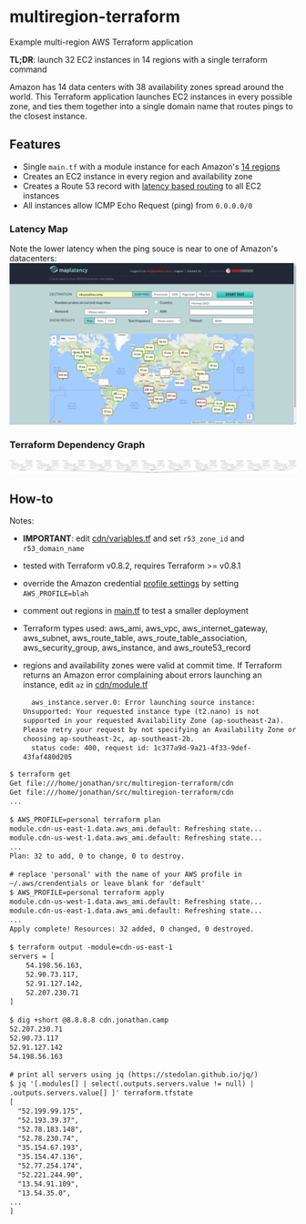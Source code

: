 # multiregion-terraform
Example multi-region AWS Terraform application

**TL;DR**: launch 32 EC2 instances in 14 regions with a single terraform command

Amazon has 14 data centers with 38 availability zones spread around the world. This Terraform application launches EC2 instances in every possible zone, and ties them together into a single domain name that routes pings to the closest instance.

## Features

* Single `main.tf` with a module instance for each Amazon's [14 regions][1]
* Creates an EC2 instance in every region and availability zone
* Creates a Route 53 record with [latency based routing][2] to all EC2 instances
* All instances allow ICMP Echo Request (ping) from `0.0.0.0/0`

### Latency Map
Note the lower latency when the ping souce is near to one of Amazon's datacenters:
[![latency map](map_latency.png)](https://raw.githubusercontent.com/kung-foo/multiregion-terraform/master/map_latency.png)

### Terraform Dependency Graph
[![graph](graph.png)](https://raw.githubusercontent.com/kung-foo/multiregion-terraform/master/graph.png)

## How-to

Notes:

* **IMPORTANT**: edit [cdn/variables.tf](cdn/variables.tf) and set `r53_zone_id` and `r53_domain_name`
* tested with Terraform v0.8.2, requires Terraform >= v0.8.1
* override the Amazon credential [profile settings][3] by setting `AWS_PROFILE=blah`
* comment out regions in [main.tf](main.tf) to test a smaller deployment
* Terraform types used: aws_ami, aws_vpc, aws_internet_gateway, aws_subnet, aws_route_table, aws_route_table_association, aws_security_group, aws_instance, and aws_route53_record
* regions and availability zones were valid at commit time. If Terraform returns an Amazon error complaining about errors launching an instance, edit `az` in [cdn/module.tf](cdn/module.tf)

        aws_instance.server.0: Error launching source instance: Unsupported: Your requested instance type (t2.nano) is not supported in your requested Availability Zone (ap-southeast-2a). Please retry your request by not specifying an Availability Zone or choosing ap-southeast-2c, ap-southeast-2b.
        status code: 400, request id: 1c377a9d-9a21-4f33-9def-43faf480d205

```
$ terraform get
Get file:///home/jonathan/src/multiregion-terraform/cdn
Get file:///home/jonathan/src/multiregion-terraform/cdn
...

$ AWS_PROFILE=personal terraform plan
module.cdn-us-east-1.data.aws_ami.default: Refreshing state...
module.cdn-us-west-1.data.aws_ami.default: Refreshing state...
...
Plan: 32 to add, 0 to change, 0 to destroy.

# replace 'personal' with the name of your AWS profile in ~/.aws/crendentials or leave blank for 'default'
$ AWS_PROFILE=personal terraform apply
module.cdn-us-west-1.data.aws_ami.default: Refreshing state...
module.cdn-us-east-1.data.aws_ami.default: Refreshing state...
...
Apply complete! Resources: 32 added, 0 changed, 0 destroyed.

$ terraform output -module=cdn-us-east-1
servers = [
    54.198.56.163,
    52.90.73.117,
    52.91.127.142,
    52.207.230.71
]

$ dig +short @8.8.8.8 cdn.jonathan.camp
52.207.230.71
52.90.73.117
52.91.127.142
54.198.56.163

# print all servers using jq (https://stedolan.github.io/jq/)
$ jq '[.modules[] | select(.outputs.servers.value != null) | .outputs.servers.value[] ]' terraform.tfstate
[
  "52.199.99.175",
  "52.193.39.37",
  "52.78.183.148",
  "52.78.230.74",
  "35.154.67.193",
  "35.154.47.136",
  "52.77.254.174",
  "52.221.244.90",
  "13.54.91.109",
  "13.54.35.0",
...
]
```

[1]: https://docs.aws.amazon.com/AWSEC2/latest/UserGuide/using-regions-availability-zones.html#concepts-available-regions
[2]: https://docs.aws.amazon.com/Route53/latest/DeveloperGuide/routing-policy.html#routing-policy-latency
[3]: https://www.terraform.io/docs/providers/aws/#shared-credentials-file
[4]: https://stedolan.github.io/jq/
